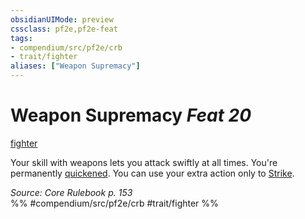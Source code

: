 ```yaml
---
obsidianUIMode: preview
cssclass: pf2e,pf2e-feat
tags:
- compendium/src/pf2e/crb
- trait/fighter
aliases: ["Weapon Supremacy"]
---
```

# Weapon Supremacy  *Feat 20*  
[fighter](../../rules/traits/fighter.md)  


Your skill with weapons lets you attack swiftly at all times. You're permanently [quickened](../../rules/conditions.md#Quickened). You can use your extra action only to [Strike](../../rules/actions/strike.md).

*Source: Core Rulebook p. 153*  
%% #compendium/src/pf2e/crb #trait/fighter %%